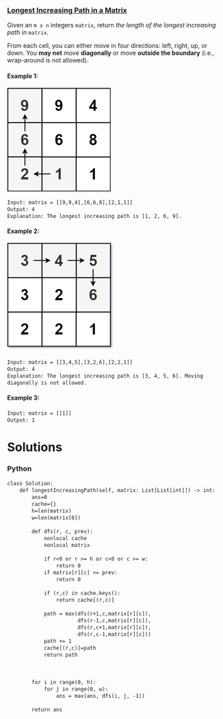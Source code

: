 ### [Longest Increasing Path in a Matrix](https://leetcode.com/problems/longest-increasing-path-in-a-matrix/) <br>

Given an `m x n` integers `matrix`, return *the length of the longest increasing path in* `matrix`.

From each cell, you can either move in four directions: left, right, up, or down. You **may not** move **diagonally** or move **outside the boundary** (i.e., wrap-around is not allowed).


#### Example 1:
<img src="../../../../../images/329grid1.jpg">

```
Input: matrix = [[9,9,4],[6,6,8],[2,1,1]]
Output: 4
Explanation: The longest increasing path is [1, 2, 6, 9].

```

#### Example 2:
<img src="../../../../../images/329tmp-grid.jpg">

```
Input: matrix = [[3,4,5],[3,2,6],[2,2,1]]
Output: 4
Explanation: The longest increasing path is [3, 4, 5, 6]. Moving diagonally is not allowed.

```

#### Example 3:

```
Input: matrix = [[1]]
Output: 1

```



# Solutions

### Python
```
class Solution:
    def longestIncreasingPath(self, matrix: List[List[int]]) -> int:
        ans=0
        cache={}
        h=len(matrix)
        w=len(matrix[0])
        
        def dfs(r, c, prev):
            nonlocal cache
            nonlocal matrix
            
            if r<0 or r >= h or c<0 or c >= w:
                return 0
            if matrix[r][c] <= prev:
                return 0 
            
            if (r,c) in cache.keys():
                return cache[(r,c)]
            
            path = max(dfs(r+1,c,matrix[r][c]),
                       dfs(r-1,c,matrix[r][c]),
                       dfs(r,c+1,matrix[r][c]),
                       dfs(r,c-1,matrix[r][c]))
            path += 1
            cache[(r,c)]=path
            return path
            
            
            
        for i in range(0, h):
            for j in range(0, w):
                ans = max(ans, dfs(i, j, -1))
    
        return ans


```
